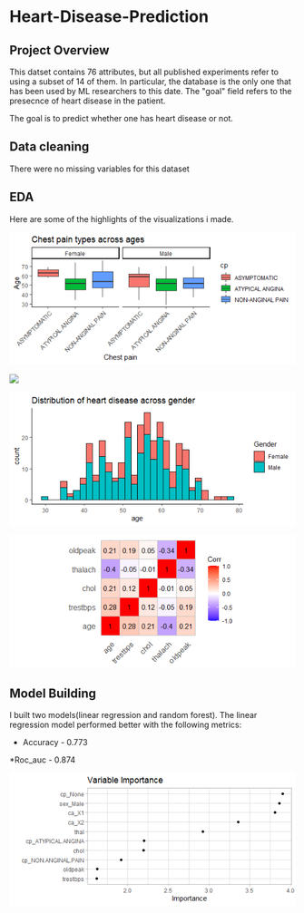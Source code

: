 # Heart-Disease-Prediction

## Project Overview

This datset contains 76 attributes, but all published experiments refer to using a subset of 14 of them. In particular, the database is the only one that has been used by ML researchers to this date. The "goal" field refers to the presecnce of heart disease in the patient.

The goal is to predict whether one has heart disease or not.

## Data cleaning

There were no missing variables for this dataset

## EDA

Here are some of the highlights of the visualizations i made.

![](boxplotages.png)

![](cholestorollevel.png)

![](histogramgender.png)

![](corrplot.png)

## Model Building

I built two models(linear regression and random forest). The linear regression model performed better with the following metrics:

  * Accuracy - 0.773
  
  *Roc_auc - 0.874
  
![](vip.png)  

